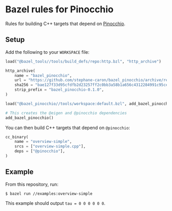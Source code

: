 # Bazel rules for Pinocchio

Rules for building C++ targets that depend on [Pinocchio](https://github.com/stack-of-tasks/pinocchio).

## Setup

Add the following to your ``WORKSPACE`` file:

```python
load("@bazel_tools//tools/build_defs/repo:http.bzl", "http_archive")

http_archive(
    name = "bazel_pinocchio",
    url = "https://github.com/stephane-caron/bazel_pinocchio/archive/refs/tags/v0.1.0.tar.gz",
    sha256 = "bae127f33d95cfdfb2d23257ff2c0bb3a58b1a656c4312284991c95ced2326b7",
    strip_prefix = "bazel_pinocchio-0.1.0",
)

load("@bazel_pinocchio//tools/workspace:default.bzl", add_bazel_pinocchio = "add_default_repositories")

# This creates the @eigen and @pinocchio dependencies
add_bazel_pinocchio()
```

You can then build C++ targets that depend on ``@pinocchio``:

```python
cc_binary(
    name = "overview-simple",
    srcs = ["overview-simple.cpp"],
    deps = ["@pinocchio"],
)
```

## Example

From this repository, run:

```console
$ bazel run //examples:overview-simple
```

This example should output ``tau = 0 0 0 0 0 0``.
